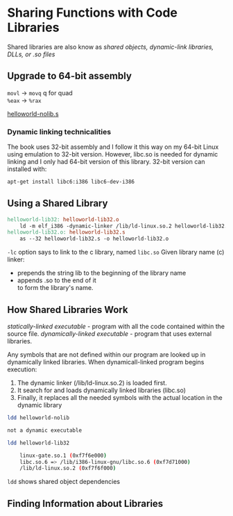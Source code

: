 #  Sharing Functions with Code Libraries

Shared libraries are also know as *shared objects, dynamic-link libraries, DLLs, or .so files*

## Upgrade to 64-bit assembly

`movl` -> `movq` q for quad  
`%eax` -> `%rax`

[helloworld-nolib.s](./helloworld-nolib.s)

### Dynamic linking technicalities
The book uses 32-bit assembly and I follow it this way on my 64-bit Linux using emulation to 32-bit version. However, libc.so is needed for dynamic linking and I only had 64-bit version of this library. 32-bit version can installed with:
```bash
apt-get install libc6:i386 libc6-dev-i386
```

## Using a Shared Library

```makefile
helloworld-lib32: helloworld-lib32.o
    ld -m elf_i386 -dynamic-linker /lib/ld-linux.so.2 helloworld-lib32.o -lc -o helloworld-lib32
helloworld-lib32.o: helloworld-lib32.s
    as --32 helloworld-lib32.s -o helloworld-lib32.o
```

`-lc` option says to link to the c library, named `libc.so` Given library name (c) linker:
* prepends the string lib to the beginning of the library name  
* appends .so to the end of it   
to form the library's name.

## How Shared Libraries Work

*statically-linked executable* - program with all the code contained within the source file.
*dynamically-linked executable* - program that uses external libraries.

Any symbols that are not defined within our program are looked up in dynamically linked libraries.
When dynamicall-linked program begins execution:
1. The dynamic linker (/lib/ld-linux.so.2) is loaded first.
2. It search for and loads dynamically linked libraries (libc.so)
3. Finally, it replaces all the needed symbols with the actual location in the dynamic library 

```bash
ldd helloworld-nolib

not a dynamic executable
```

```bash
ldd helloworld-lib32

    linux-gate.so.1 (0xf7f6e000)
	libc.so.6 => /lib/i386-linux-gnu/libc.so.6 (0xf7d71000)
	/lib/ld-linux.so.2 (0xf7f6f000)
```

`ldd` shows shared object dependencies

## Finding Information about Libraries

